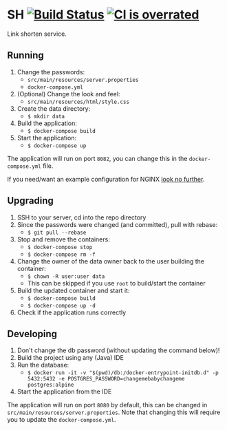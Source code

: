 # SH [![Build Status](https://travis-ci.org/lfuelling/sh.svg?branch=master)](https://travis-ci.org/lfuelling/sh) [![CI is overrated](https://img.shields.io/badge/ci-broken-green.svg)](https://docs.travis-ci.com/user/encryption-keys/)

Link shorten service.

## Running

1. Change the passwords:
    - `src/main/resources/server.properties`
    - `docker-compose.yml`
2. (Optional) Change the look and feel:
    - `src/main/resources/html/style.css`
3. Create the data directory:
    - `$ mkdir data`
4. Build the application:
    - `$ docker-compose build`
5. Start the application: 
    - `$ docker-compose up`

The application will run on port `8082`, you can change this in the `docker-compose.yml` file.

If you need/want an example configuration for NGINX [look no further](https://github.com/lfuelling/sh/blob/master/nginx.site.conf).

## Upgrading

1. SSH to your server, cd into the repo directory
2. Since the passwords were changed (and committed), pull with rebase:
    - `$ git pull --rebase`
3. Stop and remove the containers:
    - `$ docker-compose stop`
    - `$ docker-compose rm -f`
4. Change the owner of the data owner back to the user building the container:
    - `$ chown -R user:user data`
    - This can be skipped if you use `root` to build/start the container
5. Build the updated container and start it:
    - `$ docker-compose build`
    - `$ docker-compose up -d`
6. Check if the application runs correctly

## Developing

1. Don't change the db password (without updating the command below)!
2. Build the project using any (Java) IDE
3. Run the database:
    - `$ docker run -it -v "$(pwd)/db:/docker-entrypoint-initdb.d" -p 5432:5432 -e POSTGRES_PASSWORD=changemebabychangeme postgres:alpine`
4. Start the application from the IDE

The application will run on port `8080` by default, this can be changed in `src/main/resources/server.properties`. Note that changing this will require you to update the `docker-compose.yml`.
